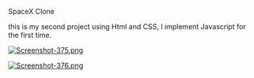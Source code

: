 SpaceX Clone

this is my second project using Html and CSS, I implement Javascript for the first time.

[![Screenshot-375.png](https://i.postimg.cc/RCWzMjSh/Screenshot-375.png)](https://postimg.cc/Thvs0NWv)

[![Screenshot-376.png](https://i.postimg.cc/QCCNst6d/Screenshot-376.png)](https://postimg.cc/xNrV30Dw)
